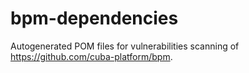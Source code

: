 # bpm-dependencies

Autogenerated POM files for vulnerabilities scanning of https://github.com/cuba-platform/bpm.

